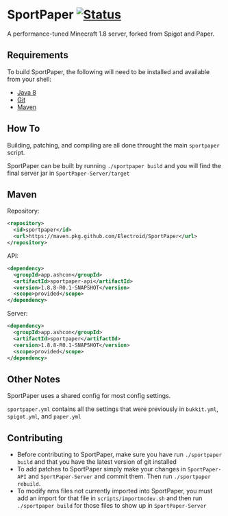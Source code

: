 # SportPaper [![Status](https://github.com/Electroid/SportPaper/actions/workflows/build.yml/badge.svg)](https://github.com/Electroid/SportPaper/actions)

A performance-tuned Minecraft 1.8 server, forked from Spigot and Paper.

Requirements
------------

To build SportPaper, the following will need to be installed and available from your shell:

* [Java 8](https://adoptium.net/temurin/releases/?version=8)
* [Git](https://git-scm.com)
* [Maven](https://maven.apache.org)

How To
------

Building, patching, and compiling are all done throught the main `sportpaper` script.

SportPaper can be built by running `./sportpaper build`  and you will find the final server jar in `SportPaper-Server/target`

Maven
-----------
Repository:
```xml
<repository>
  <id>sportpaper</id>
  <url>https://maven.pkg.github.com/Electroid/SportPaper</url>
</repository>
```
API:
```xml
<dependency>
  <groupId>app.ashcon</groupId>
  <artifactId>sportpaper-api</artifactId>
  <version>1.8.8-R0.1-SNAPSHOT</version>
  <scope>provided</scope>
</dependency>
```
Server:
```xml
<dependency>
  <groupId>app.ashcon</groupId>
  <artifactId>sportpaper</artifactId>
  <version>1.8.8-R0.1-SNAPSHOT</version>
  <scope>provided</scope>
</dependency>
```

Other Notes
-----------

SportPaper uses a shared config for most config settings.
 
 `sportpaper.yml` contains all the settings that were previously in `bukkit.yml`, `spigot.yml`, and `paper.yml`

Contributing
------------

* Before contributing to SportPaper, make sure you have run `./sportpaper build` and that you have the latest version of git installed
* To add patches to SportPaper simply make your changes in `SportPaper-API` and `SportPaper-Server` and commit them. Then run `./sportpaper rebuild`.
* To modify nms files not currently imported into SportPaper, you must add an import for that file in `scripts/importmcdev.sh` and then run `./sportpaper build` for those files to show up in `SportPaper-Server`
